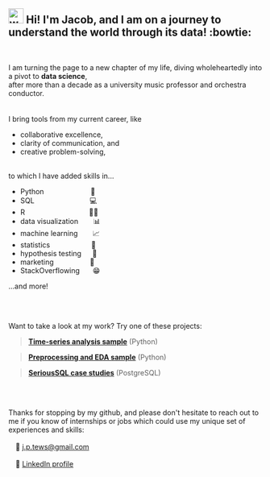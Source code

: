 ## <img src="https://raw.githubusercontent.com/syedareehaquasar/syedareehaquasar/master/gifs/Hi.gif" alt="waving hand" width="30px"/> Hi! I'm Jacob, and I am on a journey to understand the world through its data! :bowtie:
<br/>

I am turning the page to a new chapter of my life, diving wholeheartedly into a pivot to **data science**, \
after more than a decade as a university music professor and orchestra conductor. 
<br/>
<br/>
<br/>
I bring tools from my current career, like
- collaborative excellence,
- clarity of communication, and 
- creative problem-solving, <br/><br/>


to which I have added skills in...
- Python &emsp;&emsp;&emsp;&emsp;&emsp;&ensp;&nbsp;&nbsp; :snake:
- SQL &emsp;&emsp;&emsp;&emsp;&emsp;&emsp;&emsp;&nbsp; :computer:
- R &emsp;&emsp;&emsp;&emsp;&emsp;&emsp;&emsp;&emsp;&ensp; :pirate_flag:
- data visualization &emsp;&nbsp;&nbsp; :bar_chart:
- machine learning &emsp;&nbsp;&nbsp; :chart_with_upwards_trend:
- statistics &emsp;&emsp;&emsp;&emsp;&emsp;&nbsp; :abacus:
- hypothesis testing &emsp; :test_tube:
- marketing &emsp;&emsp;&emsp;&emsp;&nbsp;&nbsp; :money_with_wings:
- StackOverflowing &emsp;&nbsp; :grin:

...and more!

<br/>
<br/>

Want to take a look at my work? Try one of these projects:

>[**Time-series analysis sample**](https://github.com/JacobTews/simple_time_series/blob/f0a9bbcb75348265c72d0053fdd79b9dab3a9ae0/README.md) (Python)

>[**Preprocessing and EDA sample**](https://github.com/JacobTews/preprocessing_and_eda/blob/main/README.md) (Python)

>[**SeriousSQL case studies**](https://github.com/JacobTews/SeriousSQL/blob/2e6ef89a27053b5a39559fc99165941fa3239075/README.md) (PostgreSQL)

<br/><br/>

Thanks for stopping by my github, and please don't hesitate to reach out to me if you know of internships or jobs which could use my unique set of experiences and skills: <br/><br/>
&emsp;:email: [j.p.tews@gmail.com](mailto:j.p.tews@gmail.com) <br/><br/>
&emsp;:link: [LinkedIn profile](https://www.linkedin.com/in/jacob-tews/)

<!---
JacobTews/JacobTews is a ✨ special ✨ repository because its `README.md` (this file) appears on your GitHub profile.
You can click the Preview link to take a look at your changes.
--->
